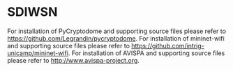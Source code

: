 # SDIWSN
For installation of PyCryptodome and supporting source files please refer to https://github.com/Legrandin/pycryptodome.
For installation of mininet-wifi and supporting source files please refer to https://github.com/intrig-unicamp/mininet-wifi.
For installation of AVISPA and supporting source files please refer to http://www.avispa-project.org.

